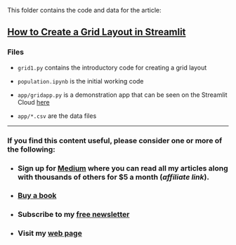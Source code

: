 This folder contains the code and data for the article:

## [How to Create a Grid Layout in Streamlit](https://towardsdatascience.com/how-to-create-a-grid-layout-in-streamlit-7aff16b94508)

### Files
- ``grid1.py`` contains the introductory code for creating a grid layout 

- ``population.ipynb`` is the initial working code

- ``app/gridapp.py`` is a demonstration app that can be seen on the Streamlit Cloud [here](https://alanjones2-alan-jones-article-code-stgridappgridapp-s6w2lw.streamlitapp.com/)

- ``app/*.csv`` are the data files

---
### If you find this content useful, please consider one or more of the following:

-  ### Sign up for [Medium](https://medium.com/@alan-jones/membership) where you can read all my articles along with thousands of others for $5 a month (_affiliate link_).  
-  ### [Buy a book](https://alanjones.gumroad.com/)
-  ### Subscribe to my [free newsletter](https://technofile.substack.com/)
-  ### Visit my [web page](alanjones2.github.io)